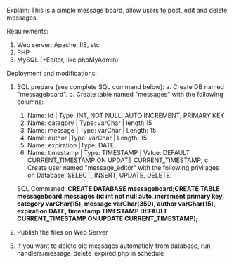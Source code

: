 Explain:
This is a simple message board, allow users to post, edit and delete messages.

Requirements:
1. Web server: Apache, IIS, etc
2. PHP
3. MySQL (+Editor, like phpMyAdmin)

Deployment and modifications:
1. SQL prepare (see complete SQL command below):
  a. Create DB named "messageboard".
  b. Create table named "messages" with the following columns:
    1. Name: id | Type: INT, NOT NULL, AUTO INCREMENT, PRIMARY KEY
    2. Name: category | Type: varChar | length 15
    3. Name: message | Type: varChar | Length: 15
    4. Name: author |Type: varChar | Length: 15
    5. Name: expiration |Type: DATE
    6. Name: timestamp | Type: TIMESTAMP | Value: DEFAULT CURRENT_TIMESTAMP ON UPDATE CURRENT_TIMESTAMP;
  c. Create user named "message_editor" with the following privilages on Database: SELECT, INSERT, UPDATE, DELETE.
  
    SQL Commaned: 
    **CREATE DATABASE messageboard;CREATE TABLE messageboard.messages (id int not null auto_increment primary key, category varChar(15), message varChar(350), author varChar(15), expiration DATE, timestamp TIMESTAMP DEFAULT CURRENT_TIMESTAMP ON UPDATE CURRENT_TIMESTAMP);**
  
2. Publish the files on Web Server

3. If you want to delete old messages automaticly from database, run handlers/message_delete_expired.php in schedule
